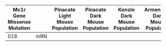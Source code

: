 | Mc1r Gene Missense Mutation |     | Pinacate Light Mouse Population | Pinacate Dark Mouse Population | Kenzin Dark Mouse Population | Armendaris Dark Mouse Population | Carrizozo Dark Mouse Population |
| --------------------------- | --- | ------------------------------- | ------------------------------ | ---------------------------- | -------------------------------- | ------------------------------- |
| 018                         | mRN    |                                 |                                |                              |                                  |                                 |

